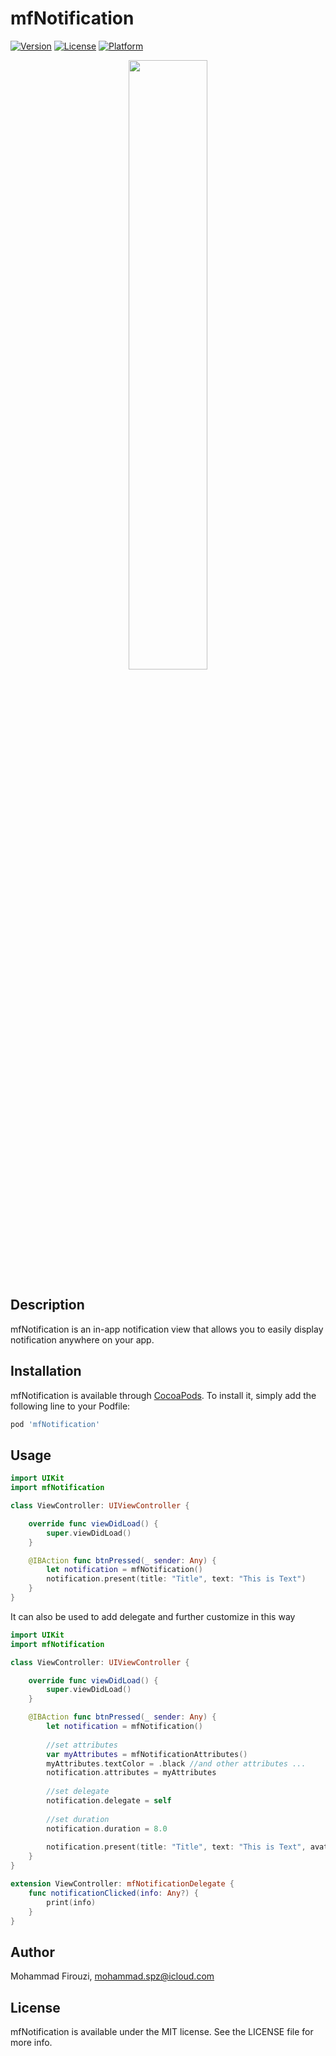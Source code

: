 # mfNotification

[![Version](https://img.shields.io/cocoapods/v/mfNotification.svg?style=flat)](https://cocoapods.org/pods/mfNotification)
[![License](https://img.shields.io/cocoapods/l/mfNotification.svg?style=flat)](https://cocoapods.org/pods/mfNotification)
[![Platform](https://img.shields.io/cocoapods/p/mfNotification.svg?style=flat)](https://cocoapods.org/pods/mfNotification)


<p align="center">
  <img src="https://s7.gifyu.com/images/Screen17403.png" width="50%" />
</p>


## Description

mfNotification is an in-app notification view that allows you to easily display notification anywhere on your app.

## Installation

mfNotification is available through [CocoaPods](https://cocoapods.org). To install
it, simply add the following line to your Podfile:

```ruby
pod 'mfNotification'
```
## Usage

```swift
import UIKit
import mfNotification

class ViewController: UIViewController {

    override func viewDidLoad() {
        super.viewDidLoad()
    }

    @IBAction func btnPressed(_ sender: Any) {
        let notification = mfNotification()
        notification.present(title: "Title", text: "This is Text")
    }
}
```

It can also be used to add delegate and further customize in this way

```swift
import UIKit
import mfNotification

class ViewController: UIViewController {

    override func viewDidLoad() {
        super.viewDidLoad()
    }

    @IBAction func btnPressed(_ sender: Any) {
        let notification = mfNotification()
        
        //set attributes
        var myAttributes = mfNotificationAttributes()
        myAttributes.textColor = .black //and other attributes ...
        notification.attributes = myAttributes
        
        //set delegate
        notification.delegate = self
        
        //set duration
        notification.duration = 8.0
        
        notification.present(title: "Title", text: "This is Text", avatar: UIImage(named: "Image"), info: "This is info")
    }
}

extension ViewController: mfNotificationDelegate {
    func notificationClicked(info: Any?) {
        print(info)
    }
}
```
## Author

Mohammad Firouzi, mohammad.spz@icloud.com

## License

mfNotification is available under the MIT license. See the LICENSE file for more info.
